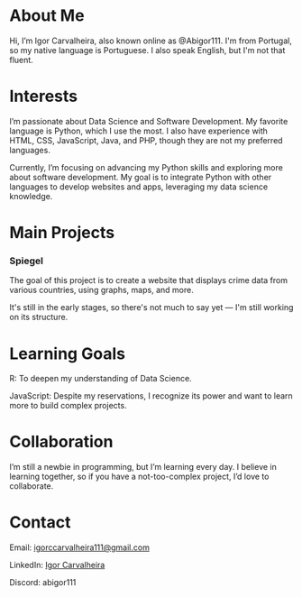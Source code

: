 # About Me

Hi, I’m Igor Carvalheira, also known online as @Abigor111. I'm from Portugal, so my native language is Portuguese. I also speak English, but I'm not that fluent.

# Interests

I’m passionate about Data Science and Software Development. My favorite language is Python, which I use the most. I also have experience with HTML, CSS, JavaScript, Java, and PHP, though they are not my preferred languages.

Currently, I’m focusing on advancing my Python skills and exploring more about software development. My goal is to integrate Python with other languages to develop websites and apps, leveraging my data science knowledge.

# Main Projects

### Spiegel

The goal of this project is to create a website that displays crime data from various countries, using graphs, maps, and more.

It's still in the early stages, so there's not much to say yet — I'm still working on its structure.

# Learning Goals

R: To deepen my understanding of Data Science.

JavaScript: Despite my reservations, I recognize its power and want to learn more to build complex projects.

# Collaboration

I’m still a newbie in programming, but I’m learning every day. I believe in learning together, so if you have a not-too-complex project, I’d love to collaborate.
# Contact

Email: igorccarvalheira111@gmail.com

LinkedIn: [Igor Carvalheira](https://www.linkedin.com/in/igor-carvalheira-332417240/) 

Discord: abigor111

<!---
Abigor111/Abigor111 is a ✨ special ✨ repository because its `README.md` (this file) appears on your GitHub profile.
You can click the Preview link to take a look at your changes.
--->
